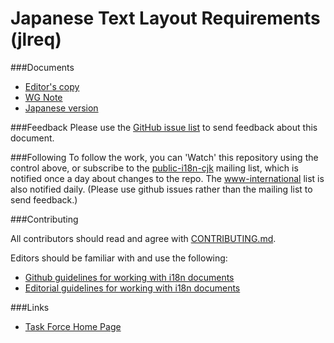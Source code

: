 # Japanese Text Layout Requirements (jlreq)

###Documents
- [Editor's copy](https://w3c.github.io/jlreq/)
- [WG Note](https://www.w3.org/TR/jlreq/)
- [Japanese version](https://www.w3.org/TR/2012/NOTE-jlreq-20120403/ja/)

###Feedback
Please use the [GitHub issue list](https://github.com/w3c/jlreq/issues) to send feedback about this document.

###Following
To follow the work, you can 'Watch' this repository using the control above, or subscribe to the [public-i18n-cjk](https://lists.w3.org/Archives/Public/public-i18n-cjk/) mailing list, which is notified once a day about changes to the repo. The [www-international](https://lists.w3.org/Archives/Public/www-international/) list is also notified daily. (Please use github issues rather than the mailing list to send feedback.)

###Contributing

All contributors should read and agree with [CONTRIBUTING.md](https://github.com/w3c/jlreq/blob/gh-pages/CONTRIBUTING.md).

Editors should be familiar with and use the following:

- [Github guidelines for working with i18n documents](http://w3c.github.io/i18n-activity/guidelines/github)
- [Editorial guidelines for working with i18n documents](http://w3c.github.io/i18n-activity/guidelines/editing)

###Links
- [Task Force Home Page](https://www.w3.org/2007/02/japanese-layout/)

